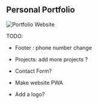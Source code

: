 <!-- @format -->

## Personal Portfolio

![Portfolio Website](https://i.ibb.co/WgPMpts/image.png)

TODO:

- Footer : phone number change
- Projects: add more projects ?
- Contact Form?
- Make website PWA

- Add a logo?
